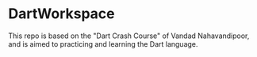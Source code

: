 # DartWorkspace
This repo is based on the "Dart Crash Course" of Vandad Nahavandipoor, and is aimed to practicing and learning the Dart language.
